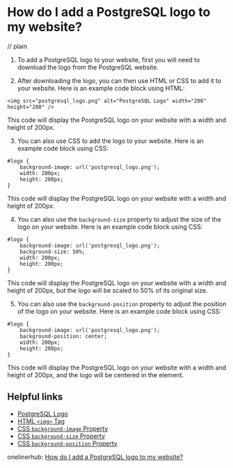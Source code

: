 # How do I add a PostgreSQL logo to my website?
// plain

1. To add a PostgreSQL logo to your website, first you will need to download the logo from the PostgreSQL website.

2. After downloading the logo, you can then use HTML or CSS to add it to your website. Here is an example code block using HTML:

```
<img src="postgresql_logo.png" alt="PostgreSQL Logo" width="200" height="200" />
```

This code will display the PostgreSQL logo on your website with a width and height of 200px.

3. You can also use CSS to add the logo to your website. Here is an example code block using CSS:

```
#logo {
    background-image: url('postgresql_logo.png');
    width: 200px;
    height: 200px;
}
```

This code will display the PostgreSQL logo on your website with a width and height of 200px.

4. You can also use the `background-size` property to adjust the size of the logo on your website. Here is an example code block using CSS:

```
#logo {
    background-image: url('postgresql_logo.png');
    background-size: 50%;
    width: 200px;
    height: 200px;
}
```

This code will display the PostgreSQL logo on your website with a width and height of 200px, but the logo will be scaled to 50% of its original size.

5. You can also use the `background-position` property to adjust the position of the logo on your website. Here is an example code block using CSS:

```
#logo {
    background-image: url('postgresql_logo.png');
    background-position: center;
    width: 200px;
    height: 200px;
}
```

This code will display the PostgreSQL logo on your website with a width and height of 200px, and the logo will be centered in the element.

## Helpful links
- [PostgreSQL Logo](https://www.postgresql.org/media/img/about/press/elephant-logo-200x200.png)
- [HTML `<img>` Tag](https://www.w3schools.com/tags/tag_img.asp)
- [CSS `background-image` Property](https://www.w3schools.com/cssref/pr_background-image.asp)
- [CSS `background-size` Property](https://www.w3schools.com/cssref/css3_pr_background-size.asp)
- [CSS `background-position` Property](https://www.w3schools.com/cssref/pr_background-position.asp)

onelinerhub: [How do I add a PostgreSQL logo to my website?](https://onelinerhub.com/postgresql/how-do-i-add-a-postgresql-logo-to-my-website)